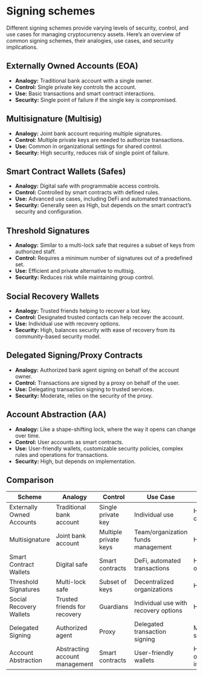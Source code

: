 # Signing schemes
Different signing schemes provide varying levels of security, control, and use cases for managing cryptocurrency assets. Here’s an overview of common signing schemes, their analogies, use cases, and security implications.

## Externally Owned Accounts (EOA)
- **Analogy:** Traditional bank account with a single owner.
- **Control:** Single private key controls the account.  
- **Use:** Basic transactions and smart contract interactions.  
- **Security:** Single point of failure if the single key is compromised.

## Multisignature (Multisig)
- **Analogy:** Joint bank account requiring multiple signatures.
- **Control:**  Multiple private keys are needed to authorize transactions.
- **Use:** Common in organizational settings for shared control.  
- **Security:** High security, reduces risk of single point of failure.

## Smart Contract Wallets (Safes)
- **Analogy:** Digital safe with programmable access controls.
- **Control:** Controlled by smart contracts with defined rules.
- **Use:** Advanced use cases, including DeFi and automated transactions.
- **Security:** Generally seen as High, but depends on the smart contract’s security and configuration.

## Threshold Signatures
- **Analogy:** Similar to a multi-lock safe that requires a subset of keys from authorized staff.
- **Control:** Requires a minimum number of signatures out of a predefined set.
- **Use:** Efficient and private alternative to multisig.
- **Security:** Reduces risk while maintaining group control.

## Social Recovery Wallets
- **Analogy:** Trusted friends helping to recover a lost key.
- **Control:** Designated trusted contacts can help recover the account.
- **Use:** Individual use with recovery options.
- **Security:** High, balances security with ease of recovery from its community-based security model.

## Delegated Signing/Proxy Contracts
- **Analogy:** Authorized bank agent signing on behalf of the account owner.
- **Control:** Transactions are signed by a proxy on behalf of the user.
- **Use:** Delegating transaction signing to trusted services.
- **Security:** Moderate, relies on the security of the proxy.

## Account Abstraction (AA)
- **Analogy:** Like a shape-shifting lock, where the way it opens can change over time.  
- **Control:** User accounts as smart contracts.  
- **Use:** User-friendly wallets, customizable security policies, complex rules and operations for transactions.  
- **Security:** High, but depends on implementation.


## Comparison

| Scheme                   | Analogy                             | Control                     | Use Case                            | Security                  |
|--------------------------|-------------------------------------|-----------------------------|-------------------------------------|---------------------------|
| Externally Owned Accounts| Traditional bank account            | Single private key          | Individual use                      | High risk if compromised  |
| Multisignature           | Joint bank account                  | Multiple private keys       | Team/organization funds management  | High security             |
| Smart Contract Wallets   | Digital safe                        | Smart contracts             | DeFi, automated transactions        | High, depends on contract |
| Threshold Signatures     | Multi-lock safe                     | Subset of keys              | Decentralized organizations         | High security             |
| Social Recovery Wallets  | Trusted friends for recovery        | Guardians                   | Individual use with recovery options| High security             |
| Delegated Signing        | Authorized agent                    | Proxy                       | Delegated transaction signing       | Moderate security         |
| Account Abstraction      | Abstracting account management      | Smart contracts             | User-friendly wallets               | High, depends on implementation |
